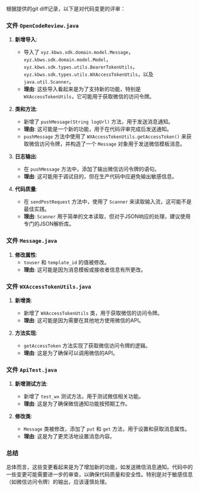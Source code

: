 根据提供的git diff记录，以下是对代码变更的评审：

### 文件 `OpenCodeReview.java`
1. **新增导入**:
   - 导入了 `xyz.kbws.sdk.domain.model.Message`，`xyz.kbws.sdk.domain.model.Model`，`xyz.kbws.sdk.types.utils.BearerTokenUtils`，`xyz.kbws.sdk.types.utils.WXAccessTokenUtils`，以及 `java.util.Scanner`。
   - **理由**: 这些导入看起来是为了支持新的功能，特别是 `WXAccessTokenUtils`，它可能用于获取微信的访问令牌。

2. **类和方法**:
   - 新增了 `pushMessage(String logUrl)` 方法，用于发送消息通知。
   - **理由**: 这可能是一个新的功能，用于在代码评审完成后发送通知。
   - `pushMessage` 方法中使用了 `WXAccessTokenUtils.getAccessToken()` 来获取微信访问令牌，并构造了一个 `Message` 对象用于发送微信模板消息。

3. **日志输出**:
   - 在 `pushMessage` 方法中，添加了输出微信访问令牌的语句。
   - **理由**: 这可能用于调试目的，但在生产代码中应避免输出敏感信息。

4. **代码质量**:
   - 在 `sendPostRequest` 方法中，使用了 `Scanner` 来读取输入流，这可能不是最佳实践。
   - **理由**: `Scanner` 用于简单的文本读取，但对于JSON响应的处理，建议使用专门的JSON解析库。

### 文件 `Message.java`
1. **修改属性**:
   - `touser` 和 `template_id` 的值被修改。
   - **理由**: 这可能是因为消息模板或接收者信息有所更改。

### 文件 `WXAccessTokenUtils.java`
1. **新增类**:
   - 新增了 `WXAccessTokenUtils` 类，用于获取微信的访问令牌。
   - **理由**: 这可能是因为需要在其他地方使用微信的API。

2. **方法实现**:
   - `getAccessToken` 方法实现了获取微信访问令牌的逻辑。
   - **理由**: 这是为了确保可以调用微信的API。

### 文件 `ApiTest.java`
1. **新增测试方法**:
   - 新增了 `test_wx` 测试方法，用于测试微信相关功能。
   - **理由**: 这是为了确保微信通知功能按预期工作。

2. **修改类**:
   - `Message` 类被修改，添加了 `put` 和 `get` 方法，用于设置和获取消息属性。
   - **理由**: 这是为了更灵活地设置消息内容。

### 总结
总体而言，这些变更看起来是为了增加新的功能，如发送微信消息通知。代码中的一些变更可能需要进一步的审查，以确保代码质量和安全性。特别是对于敏感信息（如微信访问令牌）的输出，应该谨慎处理。